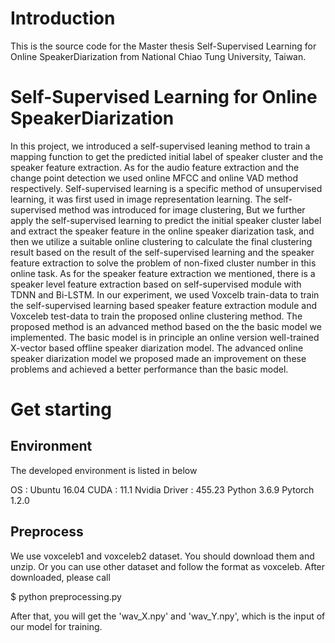
# Introduction
This is the source code for the Master thesis Self-Supervised Learning for Online SpeakerDiarization from National Chiao Tung University, Taiwan. 

# Self-Supervised Learning for Online SpeakerDiarization

In this project, we introduced a self-supervised leaning method to train a mapping function to get the predicted initial label of speaker cluster and the speaker feature extraction. As for the audio feature extraction and the change point detection we used online MFCC and online VAD method respectively. Self-supervised learning is a specific method of unsupervised learning, it was first used in image representation learning. The self-supervised method was introduced for image clustering, But we further apply the self-supervised learning to predict the initial speaker cluster label and extract the speaker feature in the online speaker diarization task, and then we utilize a suitable online clustering to calculate the final clustering result based on the result of the self-supervised learning and the speaker feature extraction to solve the problem of non-fixed cluster number in this online task. As for the speaker feature extraction we mentioned, there is a speaker level feature extraction based on self-supervised module with TDNN and Bi-LSTM. In our experiment, we used Voxcelb train-data to train the self-supervised learning based speaker feature extraction module and Voxceleb test-data to train the proposed online clustering method. The proposed method is an advanced method based on the the basic model we implemented. The basic model is in principle an online version well-trained X-vector based offline speaker diarization model. The advanced online speaker diarization model we proposed made an improvement on these problems and achieved a better performance than the basic model.

# Get starting
## Environment
The developed environment is listed in below

OS : Ubuntu 16.04
CUDA : 11.1
Nvidia Driver : 455.23
Python 3.6.9
Pytorch 1.2.0

## Preprocess

We use voxceleb1 and voxceleb2 dataset. You should download them and unzip. Or you can use other dataset and follow the format as voxceleb.
After downloaded, please call

$ python preprocessing.py 

After that, you will get the 'wav_X.npy' and 'wav_Y.npy', which is the input of our model for training.

